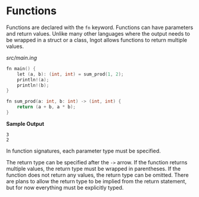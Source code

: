 # Functions

Functions are declared with the `fn` keyword. Functions can have parameters and return values. Unlike many other languages where the output needs to be wrapped in a struct or a class, Ingot allows functions to return multiple values.

_src/main.ing_
```C
fn main() {
    let (a, b): (int, int) = sum_prod(1, 2);
    println!(a);
    println!(b);
}

fn sum_prod(a: int, b: int) -> (int, int) {
    return (a + b, a * b);
}
```

**Sample Output**
```
3
2
```

In function signatures, each parameter type must be specified.

The return type can be specified after the `->` arrow. If the function returns multiple values, the return type must be wrapped in parentheses. If the function does not return any values, the return type can be omitted. There are plans to allow the return type to be implied from the return statement, but for now everything must be explicitly typed.

